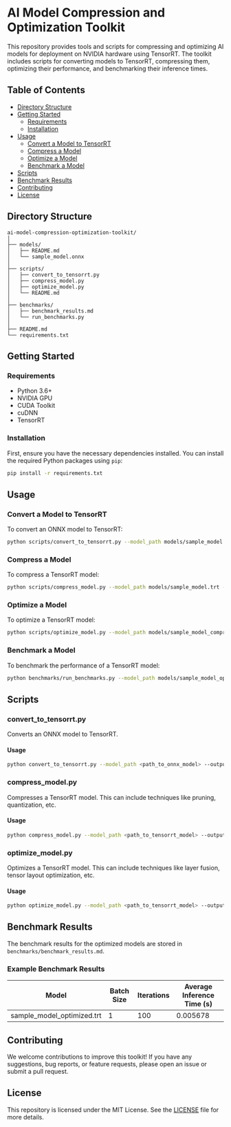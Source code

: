 # AI Model Compression and Optimization Toolkit

This repository provides tools and scripts for compressing and optimizing AI models for deployment on NVIDIA hardware using TensorRT. The toolkit includes scripts for converting models to TensorRT, compressing them, optimizing their performance, and benchmarking their inference times.

## Table of Contents
- [Directory Structure](#directory-structure)
- [Getting Started](#getting-started)
  - [Requirements](#requirements)
  - [Installation](#installation)
- [Usage](#usage)
  - [Convert a Model to TensorRT](#convert-a-model-to-tensorrt)
  - [Compress a Model](#compress-a-model)
  - [Optimize a Model](#optimize-a-model)
  - [Benchmark a Model](#benchmark-a-model)
- [Scripts](#scripts)
- [Benchmark Results](#benchmark-results)
- [Contributing](#contributing)
- [License](#license)

## Directory Structure
```
ai-model-compression-optimization-toolkit/
│
├── models/
│   ├── README.md
│   └── sample_model.onnx
│
├── scripts/
│   ├── convert_to_tensorrt.py
│   ├── compress_model.py
│   ├── optimize_model.py
│   └── README.md
│
├── benchmarks/
│   ├── benchmark_results.md
│   └── run_benchmarks.py
│
├── README.md
└── requirements.txt
```

## Getting Started

### Requirements
- Python 3.6+
- NVIDIA GPU
- CUDA Toolkit
- cuDNN
- TensorRT

### Installation
First, ensure you have the necessary dependencies installed. You can install the required Python packages using `pip`:

```bash
pip install -r requirements.txt
```

## Usage

### Convert a Model to TensorRT
To convert an ONNX model to TensorRT:

```bash
python scripts/convert_to_tensorrt.py --model_path models/sample_model.onnx --output_path models/sample_model.trt
```

### Compress a Model
To compress a TensorRT model:

```bash
python scripts/compress_model.py --model_path models/sample_model.trt --output_path models/sample_model_compressed.trt
```

### Optimize a Model
To optimize a TensorRT model:

```bash
python scripts/optimize_model.py --model_path models/sample_model_compressed.trt --output_path models/sample_model_optimized.trt
```

### Benchmark a Model
To benchmark the performance of a TensorRT model:

```bash
python benchmarks/run_benchmarks.py --model_path models/sample_model_optimized.trt
```

## Scripts

### convert_to_tensorrt.py
Converts an ONNX model to TensorRT.

#### Usage
```bash
python convert_to_tensorrt.py --model_path <path_to_onnx_model> --output_path <path_to_save_tensorrt_engine>
```

### compress_model.py
Compresses a TensorRT model. This can include techniques like pruning, quantization, etc.

#### Usage
```bash
python compress_model.py --model_path <path_to_tensorrt_model> --output_path <path_to_save_compressed_model>
```

### optimize_model.py
Optimizes a TensorRT model. This can include techniques like layer fusion, tensor layout optimization, etc.

#### Usage
```bash
python optimize_model.py --model_path <path_to_tensorrt_model> --output_path <path_to_save_optimized_model>
```

## Benchmark Results
The benchmark results for the optimized models are stored in `benchmarks/benchmark_results.md`.

### Example Benchmark Results
| Model                        | Batch Size | Iterations | Average Inference Time (s) |
|------------------------------|------------|------------|----------------------------|
| sample_model_optimized.trt   | 1          | 100        | 0.005678                   |

## Contributing
We welcome contributions to improve this toolkit! If you have any suggestions, bug reports, or feature requests, please open an issue or submit a pull request.

## License
This repository is licensed under the MIT License. See the [LICENSE](LICENSE) file for more details.

